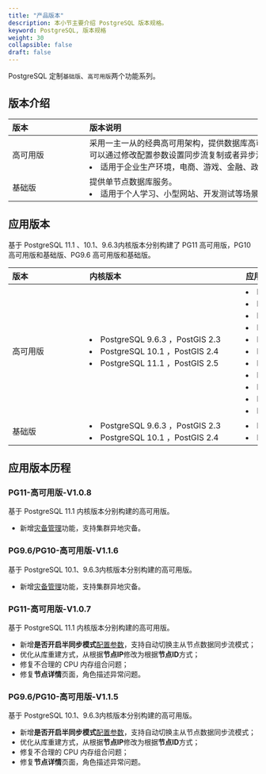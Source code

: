 ```yaml
---
title: "产品版本"
description: 本小节主要介绍 PostgreSQL 版本规格。 
keyword: PostgreSQL, 版本规格
weight: 30
collapsible: false
draft: false
---
```



PostgreSQL 定制`基础版`、`高可用版`两个功能系列。

## 版本介绍

|<span style="display:inline-block;width:140px">版本</span> |<span style="display:inline-block;width:520px">版本说明</span>|
|:----|:----|
|   高可用版   |  采用一主一从的经典高可用架构，提供数据库高可用保障服务。主从节点可以通过修改配置参数设置同步流复制或者异步流复制模式。<li>适用于企业生产环境，电商、游戏、金融、政企等核心数据库场景。   |
|   基础版  |  提供单节点数据库服务。<li>适用于个人学习、小型网站、开发测试等场景。  |

## 应用版本

基于 PostgreSQL 11.1 、10.1、9.6.3内核版本分别构建了 PG11 高可用版，PG10 高可用版和基础版、PG9.6 高可用版和基础版。

|<span style="display:inline-block;width:140px">版本</span> |<span style="display:inline-block;width:300px">内核版本</span>|<span style="display:inline-block;width:240px">应用版本</span> |
|:----|:----|:----|
|高可用版 |<li>PostgreSQL 9.6.3 ，PostGIS 2.3 <li>PostgreSQL 10.1 ，PostGIS 2.4  <li>PostgreSQL 11.1 ，PostGIS 2.5 |<li>PG11-高可用版-V1.0.8 <li>PG10-高可用版-V1.1.6<li> PG9.6-高可用版-V1.1.6 <li>PG11-高可用版-V1.0.7 <li>PG10-高可用版-V1.1.5<li> PG9.6-高可用版-V1.1.5 <li>PG11-高可用版-V1.0.6 <li>PG10-高可用版-V1.1.4<li> PG9.6-高可用版-V1.1.4 <li>PG10-高可用版-V1.1.1<li> PG9.6-高可用版-V1.1.1 |
|基础版   |<li>PostgreSQL 9.6.3 ，PostGIS 2.3 <li>PostgreSQL 10.1 ，PostGIS 2.4 |<li>PG10-基础版-V1.1.0 <li> PG9.6-基础版-V1.1.0 | 

## 应用版本历程

### PG11-高可用版-V1.0.8

基于 PostgreSQL 11.1 内核版本分别构建的高可用版。

- 新增[灾备管理](../../manual/disaster_recovery/dr_info)功能，支持集群异地灾备。

### PG9.6/PG10-高可用版-V1.1.6

基于 PostgreSQL 10.1、9.6.3内核版本分别构建的高可用版。

- 新增[灾备管理](../../manual/disaster_recovery/dr_info)功能，支持集群异地灾备。

### PG11-高可用版-V1.0.7

基于 PostgreSQL 11.1 内核版本分别构建的高可用版。

- 新增**是否开启半同步模式**[配置参数](../../manual/config_para/config_para_info)，支持自动切换主从节点数据同步流模式；
- 优化从库重建方式，从根据**节点IP**修改为根据**节点ID**方式；
- 修复不合理的 CPU 内存组合问题；
- 修复**节点详情**页面，角色描述异常问题。
  
### PG9.6/PG10-高可用版-V1.1.5

基于 PostgreSQL 10.1、9.6.3内核版本分别构建的高可用版。

- 新增**是否开启半同步模式**[配置参数](../../manual/config_para/config_para_info)，支持自动切换主从节点数据同步流模式；
- 优化从库重建方式，从根据**节点IP**修改为根据**节点ID**方式；
- 修复不合理的 CPU 内存组合问题；
- 修复**节点详情**页面，角色描述异常问题。
